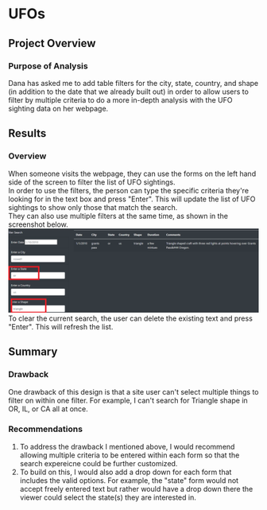 # UFOs

## Project Overview

### Purpose of Analysis
Dana has asked me to add table filters for the city, state, country, and shape (in addition to the date that we already built out) in order to allow users to filter by multiple criteria to do a more in-depth analysis with the UFO sighting data on her webpage.

## Results

### Overview
When someone visits the webpage, they can use the forms on the left hand side of the screen to filter the list of UFO sightings. </br>
In order to use the filters, the person can type the specific criteria they're looking for in the text box and press "Enter". This will update the list of UFO sightings to show only those that match the search. </br>
They can also use multiple filters at the same time, as shown in the screenshot below. </br>
![filtering example](https://github.com/secicciari/UFOs/blob/main/resources/filter_example.png)
To clear the current search, the user can delete the existing text and press "Enter". This will refresh the list. </br>

## Summary
### Drawback
One drawback of this design is that a site user can't select multiple things to filter on within one filter. For example, I can't search for Triangle shape in OR, IL, or CA all at once.

### Recommendations
1. To address the drawback I mentioned above, I would recommend allowing multiple criteria to be entered within each form so that the search expereicne could be further customized. 
2. To build on this, I would also add a drop down for each form that includes the valid options. For example, the "state" form would not accept freely entered text but rather would have a drop down there the viewer could select the state(s) they are interested in. 
